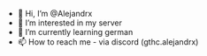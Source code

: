 - 👋 Hi, I’m @Alejandrx
- 👀 I’m interested in my server
- 🌱 I’m currently learning german
- 📫 How to reach me - via discord (gthc.alejandrx)

<!---
Alejandrxxz/Alejandrxxz is a ✨ special ✨ repository because its `README.md` (this file) appears on your GitHub profile.
You can click the Preview link to take a look at your changes.
--->
